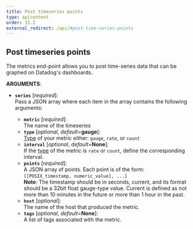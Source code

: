 ```yaml
---
title: Post timeseries points
type: apicontent
order: 15.2
external_redirect: /api/#post-time-series-points
---
```


## Post timeseries points
The metrics end-point allows you to post time-series data that can be graphed on Datadog's dashboards.

**ARGUMENTS**:

* **`series`** [*required*]:  
    Pass a JSON array where each item in the array contains the following arguments:
    
    * **`metric`** [*required*]:  
        The name of the timeseries
    * **`type`** [*optional*, *default*=**gauge**]:  
        [Type](/developers/metrics/#metric-types) of your metric either: `gauge`, `rate`, or `count`
    * **`interval`** [*optional*, *default*=**None**]:  
        If the [type](/developers/metrics/#metric-types) of the metric is `rate` or `count`, define the corresponding interval.
    * **`points`** [*required*]:  
        A JSON array of points. Each point is of the form:  
        `[[POSIX_timestamp, numeric_value], ...]`  
        **Note**: The timestamp should be in seconds, current, and its format should be a 32bit float gauge-type value.
        Current is defined as not more than 10 minutes in the future or more than 1 hour in the past.
    * **`host`** [*optional*]:  
        The name of the host that produced the metric.
    * **`tags`** [*optional*, *default*=**None**]:  
        A list of tags associated with the metric.

